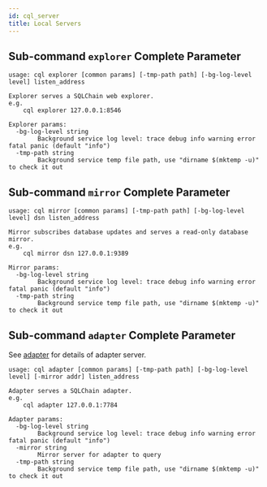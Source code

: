 ```yaml
---
id: cql_server
title: Local Servers
---
```


## Sub-command `explorer` Complete Parameter

    usage: cql explorer [common params] [-tmp-path path] [-bg-log-level level] listen_address

    Explorer serves a SQLChain web explorer.
    e.g.
        cql explorer 127.0.0.1:8546

    Explorer params:
      -bg-log-level string
        	Background service log level: trace debug info warning error fatal panic (default "info")
      -tmp-path string
        	Background service temp file path, use "dirname $(mktemp -u)" to check it out

## Sub-command `mirror` Complete Parameter

    usage: cql mirror [common params] [-tmp-path path] [-bg-log-level level] dsn listen_address

    Mirror subscribes database updates and serves a read-only database mirror.
    e.g.
        cql mirror dsn 127.0.0.1:9389

    Mirror params:
      -bg-log-level string
        	Background service log level: trace debug info warning error fatal panic (default "info")
      -tmp-path string
        	Background service temp file path, use "dirname $(mktemp -u)" to check it out

## Sub-command `adapter` Complete Parameter

See [adapter](adapter) for details of adapter server.

    usage: cql adapter [common params] [-tmp-path path] [-bg-log-level level] [-mirror addr] listen_address

    Adapter serves a SQLChain adapter.
    e.g.
        cql adapter 127.0.0.1:7784

    Adapter params:
      -bg-log-level string
        	Background service log level: trace debug info warning error fatal panic (default "info")
      -mirror string
        	Mirror server for adapter to query
      -tmp-path string
        	Background service temp file path, use "dirname $(mktemp -u)" to check it out
